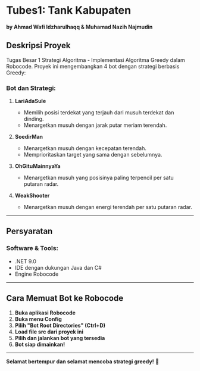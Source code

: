 # Tubes1: Tank Kabupaten
**by Ahmad Wafi Idzharulhaqq & Muhamad Nazih Najmudin**

## Deskripsi Proyek
Tugas Besar 1 Strategi Algoritma - Implementasi Algoritma Greedy dalam Robocode.
Proyek ini mengembangkan 4 bot dengan strategi berbasis Greedy:

### Bot dan Strategi:
1. **LariAdaSule**  
   - Memilih posisi terdekat yang terjauh dari musuh terdekat dan dinding.
   - Menargetkan musuh dengan jarak putar meriam terendah.

2. **SoedirMan**  
   - Menargetkan musuh dengan kecepatan terendah.
   - Memprioritaskan target yang sama dengan sebelumnya.

3. **OhGituMainnyaYa**  
   - Menargetkan musuh yang posisinya paling terpencil per satu putaran radar.

4. **WeakShooter**  
   - Menargetkan musuh dengan energi terendah per satu putaran radar.

---

## Persyaratan
### Software & Tools:
- .NET 9.0
- IDE dengan dukungan Java dan C#
- Engine Robocode

---

## Cara Memuat Bot ke Robocode
1. **Buka aplikasi Robocode**
2. **Buka menu Config**
3. **Pilih "Bot Root Directories" (Ctrl+D)**
4. **Load file src dari proyek ini**
5. **Pilih dan jalankan bot yang tersedia**
6. **Bot siap dimainkan!**

---

**Selamat bertempur dan selamat mencoba strategi greedy!** 🚀
